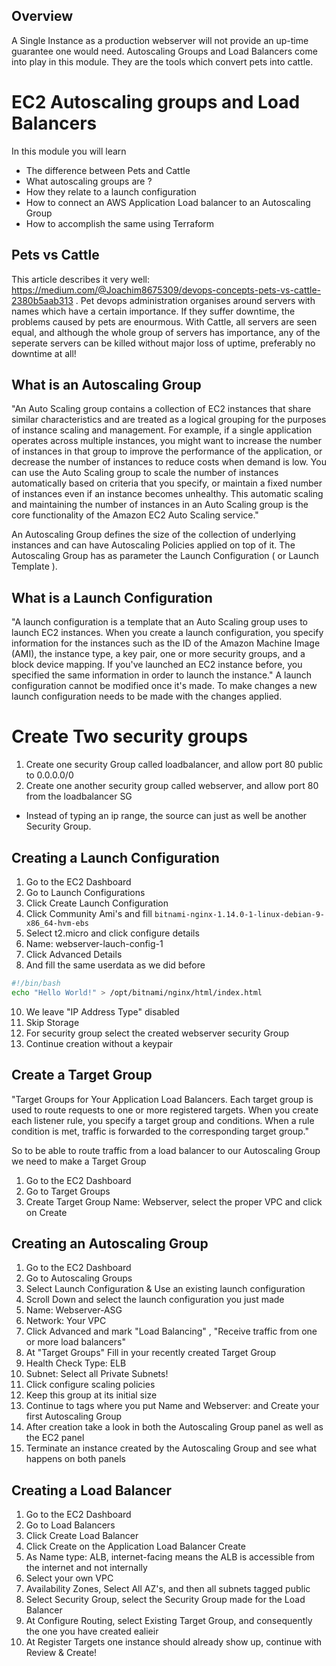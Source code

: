 ## Overview
A Single Instance as a production webserver will not provide an up-time guarantee one would need. Autoscaling Groups and Load Balancers come into play in this module. They are the tools which convert pets into cattle.

# EC2 Autoscaling groups and Load Balancers

In this module you will learn
* The difference between Pets and Cattle
* What autoscaling groups are ?
* How they relate to a launch configuration
* How to connect an AWS Application Load balancer to an Autoscaling Group
* How to accomplish the same using Terraform

## Pets vs Cattle

This article describes it very well: https://medium.com/@Joachim8675309/devops-concepts-pets-vs-cattle-2380b5aab313 . Pet devops administration organises around servers with names which have a certain importance. If they suffer downtime, the problems caused by pets are enourmous. With Cattle, all servers are seen equal, and although the whole group of servers has importance, any of the seperate servers can be killed without major loss of uptime, preferably no downtime at all!


## What is an Autoscaling Group


"An Auto Scaling group contains a collection of EC2 instances that share similar characteristics and are treated as a logical grouping for the purposes of instance scaling and management. For example, if a single application operates across multiple instances, you might want to increase the number of instances in that group to improve the performance of the application, or decrease the number of instances to reduce costs when demand is low. You can use the Auto Scaling group to scale the number of instances automatically based on criteria that you specify, or maintain a fixed number of instances even if an instance becomes unhealthy. This automatic scaling and maintaining the number of instances in an Auto Scaling group is the core functionality of the Amazon EC2 Auto Scaling service."

An Autoscaling Group defines the size of the collection of underlying instances and can have Autoscaling Policies applied on top of it. The Autoscaling Group has as parameter the Launch Configuration ( or Launch Template ).


## What is a Launch Configuration

"A launch configuration is a template that an Auto Scaling group uses to launch EC2 instances. When you create a launch configuration, you specify information for the instances such as the ID of the Amazon Machine Image (AMI), the instance type, a key pair, one or more security groups, and a block device mapping. If you've launched an EC2 instance before, you specified the same information in order to launch the instance."
A launch configuration cannot be modified once it's made. To make changes a new launch configuration needs to be made with the changes applied.


# Create Two security groups
1. Create one security Group called loadbalancer, and allow port 80 public to 0.0.0.0/0
2. Create one another security group called webserver, and allow port 80 from the loadbalancer SG
* Instead of typing an ip range, the source can just as well be another Security Group.

## Creating a Launch Configuration
1. Go to the EC2 Dashboard
2. Go to Launch Configurations
3. Click Create Launch Configuration
4. Click Community Ami's and fill  `bitnami-nginx-1.14.0-1-linux-debian-9-x86_64-hvm-ebs`
5. Select t2.micro and click configure details
6. Name: webserver-lauch-config-1
7. Click Advanced Details
9. And fill the same userdata as we did before
```bash
#!/bin/bash
echo "Hello World!" > /opt/bitnami/nginx/html/index.html
```
10. We leave "IP Address Type" disabled
11. Skip Storage
12. For security group select the created webserver security Group
13. Continue creation without a keypair

## Create a Target Group

"Target Groups for Your Application Load Balancers. Each target group is used to route requests to one or more registered targets. When you create each listener rule, you specify a target group and conditions. When a rule condition is met, traffic is forwarded to the corresponding target group."

So to be able to route traffic from a load balancer to our Autoscaling Group we need to make a Target Group
1. Go to the EC2 Dashboard
2. Go to Target Groups
3. Create Target Group
Name: Webserver, select the proper VPC and click on Create

## Creating an Autoscaling Group
1. Go to the EC2 Dashboard
2. Go to Autoscaling Groups
3. Select Launch Configuration & Use an existing launch configuration
4. Scroll Down and select the launch configuration you just made
5. Name: Webserver-ASG
6. Network: Your VPC
7. Click Advanced and mark "Load Balancing" , "Receive traffic from one or more load balancers"
8. At "Target Groups" Fill in your recently created Target Group
9. Health Check Type: ELB
10. Subnet: Select all Private Subnets!
11. Click configure scaling policies
12. Keep this group at its initial size
13. Continue to tags where you put Name and Webserver: and Create your first Autoscaling Group
13. After creation take a look in both the Autoscaling Group panel as well as the EC2 panel
14. Terminate an instance created by the Autoscaling Group and see what happens on both panels

## Creating a Load Balancer
1. Go to the EC2 Dashboard
2. Go to Load Balancers
3. Click Create Load Balancer
4. Click Create on the Application Load Balancer Create
5. As Name type: ALB, internet-facing means the ALB is accessible from the internet and not internally
6. Select your own VPC
7. Availability Zones, Select All AZ's, and then all subnets tagged public
8. Select Security Group, select the Security Group made for the Load Balancer
9. At Configure Routing, select Existing Target Group, and consequently the one you have created ealieir
10. At Register Targets one instance should already show up, continue with Review & Create!


